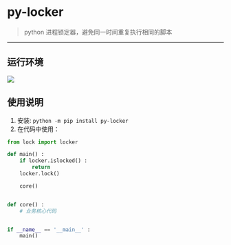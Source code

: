 # py-locker

> python 进程锁定器，避免同一时间重复执行相同的脚本

------

## 运行环境

![](https://img.shields.io/badge/Python-3.8%2B-brightgreen.svg)


## 使用说明

1. 安装: `python -m pip install py-locker`
2. 在代码中使用：

```python
from lock import locker

def main() :
    if locker.islocked() :
        return
    locker.lock()

    core()


def core() :
    # 业务核心代码


if __name__ == '__main__' :
    main()
    
```
